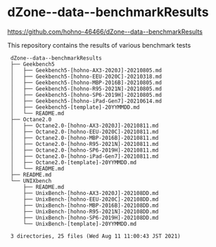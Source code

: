 # dZone--data--benchmarkResults

https://github.com/hohno-46466/dZone--data--benchmarkResults

This repository contains the results of various benchmark tests

     dZone--data--benchmarkResults
     ├── Geekbench5
     │   ├── Geekbench5-[hohno-AX3-2020J]-20210805.md
     │   ├── Geekbench5-[hohno-EEU-2020C]-20210318.md
     │   ├── Geekbench5-[hohno-MBP-2016B]-20210805.md
     │   ├── Geekbench5-[hohno-R95-2021N]-20210805.md
     │   ├── Geekbench5-[hohno-SP6-2019H]-20210805.md
     │   ├── Geekbench5-[hohno-iPad-Gen7]-20210614.md
     │   ├── Geekbench5-[template]-20YYMMDD.md
     │   └── README.md
     ├── Octane2.0
     │   ├── Octane2.0-[hohno-AX3-2020J]-20210811.md
     │   ├── Octane2.0-[hohno-EEU-2020C]-20210811.md
     │   ├── Octane2.0-[hohno-MBP-2016B]-20210811.md
     │   ├── Octane2.0-[hohno-R95-2021N]-20210811.md
     │   ├── Octane2.0-[hohno-SP6-2019H]-20210811.md
     │   ├── Octane2.0-[hohno-iPad-Gen7]-20210811.md
     │   ├── Octane2.0-[template]-20YYMMDD.md
     │   └── README.md
     ├── README.md
     └── UNIXbench
         ├── README.md
         ├── UnixBench-[hohno-AX3-2020J]-202108DD.md
         ├── UnixBench-[hohno-EEU-2020C]-202108DD.md
         ├── UnixBench-[hohno-MBP-2016B]-202108DD.md
         ├── UnixBench-[hohno-R95-2021N]-202108DD.md
         ├── UnixBench-[hohno-SP6-2019H]-202108DD.md
         └── UnixBench-[template]-20YYMMDD.md
     
     3 directories, 25 files (Wed Aug 11 11:00:43 JST 2021)
